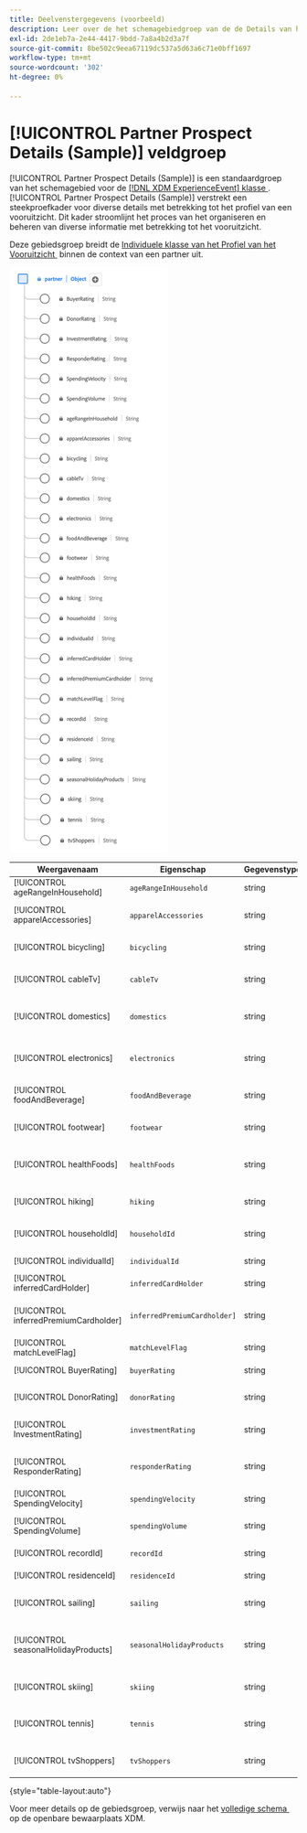 ```yaml
---
title: Deelvenstergegevens (voorbeeld)
description: Leer over de het schemagebiedgroep van de de Details van het Vooruitzicht van de Partner (Steekproef) (XDM).
exl-id: 2de1eb7a-2e44-4417-9bdd-7a8a4b2d3a7f
source-git-commit: 8be502c9eea67119dc537a5d63a6c71e0bff1697
workflow-type: tm+mt
source-wordcount: '302'
ht-degree: 0%

---
```


# [!UICONTROL Partner Prospect Details (Sample)] veldgroep

[!UICONTROL Partner Prospect Details (Sample)] is een standaardgroep van het schemagebied voor de [[!DNL XDM ExperienceEvent]  klasse &#x200B;](../../classes/experienceevent.md). [!UICONTROL Partner Prospect Details (Sample)] verstrekt een steekproefkader voor diverse details met betrekking tot het profiel van een vooruitzicht. Dit kader stroomlijnt het proces van het organiseren en beheren van diverse informatie met betrekking tot het vooruitzicht.

Deze gebiedsgroep breidt de [&#x200B; Individuele klasse van het Profiel van het Vooruitzicht &#x200B;](https://experienceleague.adobe.com/docs/experience-platform/xdm/classes/prospect.html?lang=nl-NL) binnen de context van een partner uit.

![&#x200B; A diagram van de [!UICONTROL Partner Prospect Details (Sample)] gebiedsgroep.](../../images/field-groups/partner/partner-prospect-details-sample.png)

| Weergavenaam | Eigenschap | Gegevenstype | Beschrijving |
|---------------------------------------|-----------------------------|-----------|--------------------------------------------------|
| [!UICONTROL ageRangeInHousehold] | `ageRangeInHousehold` | string | Leeftijdsbereik binnen het huishouden. |
| [!UICONTROL apparelAccessories] | `apparelAccessories` | string | Voorkeuren of betrokkenheid bij kleding/accessoires. |
| [!UICONTROL bicycling] | `bicycling` | string | Belang of betrokkenheid bij fietsactiviteiten. |
| [!UICONTROL cableTv] | `cableTv` | string | Geeft de betrokkenheid met kabeltelevisie aan. |
| [!UICONTROL domestics] | `domestics` | string | Voorkeuren of betrokkenheid bij binnenlandse activiteiten. |
| [!UICONTROL electronics] | `electronics` | string | interesse of betrokkenheid in elektronische apparaten. |
| [!UICONTROL foodAndBeverage] | `foodAndBeverage` | string | Voorkeuren of betrokkenheid bij voedsel/drank. |
| [!UICONTROL footwear] | `footwear` | string | Belang of betrokkenheid bij schoenen. |
| [!UICONTROL healthFoods] | `healthFoods` | string | Voorkeuren of betrokkenheid bij voedingsmiddelen voor de gezondheid. |
| [!UICONTROL hiking] | `hiking` | string | Belang of betrokkenheid bij wandelactiviteiten. |
| [!UICONTROL householdId] | `householdId` | string | Een unieke identificatie voor het huishouden. |
| [!UICONTROL individualId] | `individualId` | string | Een unieke id voor het individu. |
| [!UICONTROL inferredCardHolder] | `inferredCardHolder` | string | De conclusie dat je een kaarthouder bent. |
| [!UICONTROL inferredPremiumCardholder] | `inferredPremiumCardholder]` | string | De conclusie dat het een premiumkaarthouder is. |
| [!UICONTROL matchLevelFlag] | `matchLevelFlag` | string | Een indicator van het passende niveau. |
| [!UICONTROL BuyerRating] | `buyerRating` | string | Een beoordeling voor koopgedrag. |
| [!UICONTROL DonorRating] | `donorRating` | string | Een beoordeling die verband houdt met het gedrag van de donor. |
| [!UICONTROL InvestmentRating] | `investmentRating` | string | Een rating die verband houdt met beleggingsgedrag. |
| [!UICONTROL ResponderRating] | `responderRating` | string | Een classificatie die gerelateerd is aan het gedrag van de beantwoorder. |
| [!UICONTROL SpendingVelocity] | `spendingVelocity` | string | De snelheid of het bestedingspercentage. |
| [!UICONTROL SpendingVolume] | `spendingVolume` | string | Het bedrag of de omvang van de uitgaven. |
| [!UICONTROL recordId] | `recordId` | string | Een unieke id voor de record. |
| [!UICONTROL residenceId] | `residenceId` | string | Een unieke id voor de woonplaats. |
| [!UICONTROL sailing] | `sailing` | string | Geeft de interesse of betrokkenheid bij zeilactiviteiten aan. |
| [!UICONTROL seasonalHolidayProducts] | `seasonalHolidayProducts` | string | Hiermee geeft u de voorkeuren of betrokkenheid bij vakantieproducten aan. |
| [!UICONTROL skiing] | `skiing` | string | Geeft de interesse of betrokkenheid bij skiactiviteiten aan. |
| [!UICONTROL tennis] | `tennis` | string | Geeft de belangstelling voor of betrokkenheid bij tennisactiviteiten aan. |
| [!UICONTROL tvShoppers] | `tvShoppers` | string | Geeft de betrokkenheid bij tv-winkelen aan. |

{style="table-layout:auto"}

Voor meer details op de gebiedsgroep, verwijs naar het [&#x200B; volledige schema &#x200B;](https://github.com/adobe/xdm/blob/master/components/fieldgroups/profile/partner-prospect/merkle/prospect-details-partner-sample.schema.json) op de openbare bewaarplaats XDM.
